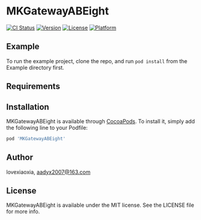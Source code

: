 # MKGatewayABEight

[![CI Status](https://img.shields.io/travis/lovexiaoxia/MKGatewayABEight.svg?style=flat)](https://travis-ci.org/lovexiaoxia/MKGatewayABEight)
[![Version](https://img.shields.io/cocoapods/v/MKGatewayABEight.svg?style=flat)](https://cocoapods.org/pods/MKGatewayABEight)
[![License](https://img.shields.io/cocoapods/l/MKGatewayABEight.svg?style=flat)](https://cocoapods.org/pods/MKGatewayABEight)
[![Platform](https://img.shields.io/cocoapods/p/MKGatewayABEight.svg?style=flat)](https://cocoapods.org/pods/MKGatewayABEight)

## Example

To run the example project, clone the repo, and run `pod install` from the Example directory first.

## Requirements

## Installation

MKGatewayABEight is available through [CocoaPods](https://cocoapods.org). To install
it, simply add the following line to your Podfile:

```ruby
pod 'MKGatewayABEight'
```

## Author

lovexiaoxia, aadyx2007@163.com

## License

MKGatewayABEight is available under the MIT license. See the LICENSE file for more info.
